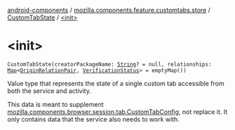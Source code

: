 [android-components](../../index.md) / [mozilla.components.feature.customtabs.store](../index.md) / [CustomTabState](index.md) / [&lt;init&gt;](./-init-.md)

# &lt;init&gt;

`CustomTabState(creatorPackageName: `[`String`](https://kotlinlang.org/api/latest/jvm/stdlib/kotlin/-string/index.html)`? = null, relationships: `[`Map`](https://kotlinlang.org/api/latest/jvm/stdlib/kotlin.collections/-map/index.html)`<`[`OriginRelationPair`](../-origin-relation-pair/index.md)`, `[`VerificationStatus`](../-verification-status/index.md)`> = emptyMap())`

Value type that represents the state of a single custom tab
accessible from both the service and activity.

This data is meant to supplement [mozilla.components.browser.session.tab.CustomTabConfig](#),
not replace it. It only contains data that the service also needs to work with.

